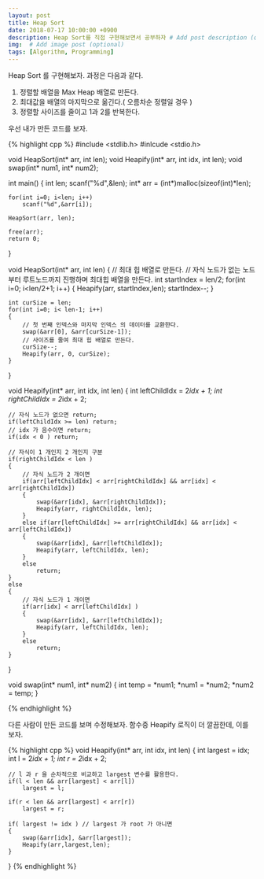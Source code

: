 ```yaml
---
layout: post
title: Heap Sort
date: 2018-07-17 10:00:00 +0900
description: Heap Sort를 직접 구현해보면서 공부하자 # Add post description (optional)
img:  # Add image post (optional)
tags: [Algorithm, Programming]
---
```


Heap Sort 를 구현해보자. 과정은 다음과 같다.

1. 정렬할 배열을 Max Heap 배열로 만든다.
2. 최대값을 배열의 마지막으로 옮긴다.( 오름차순 정렬일 경우 )
3. 정렬할 사이즈를 줄이고 1과 2를 반복한다.

우선 내가 만든 코드를 보자.

{% highlight cpp %}
#include <stdlib.h>
#inlcude <stdio.h>

void HeapSort(int* arr, int len);
void Heapify(int* arr, int idx, int len);
void swap(int* num1, int* num2);

int main()
{
    int len; scanf("%d",&len);
    int* arr = (int*)malloc(sizeof(int)*len);

    for(int i=0; i<len; i++)
        scanf("%d",&arr[i]);

    HeapSort(arr, len);

    free(arr);
    return 0;
}

void HeapSort(int* arr, int len)
{
    // 최대 힙 배열로 만든다.
    // 자식 노드가 없는 노드부터 루트노드까지 진행하며 최대힙 배열을 만든다.
    int startIndex = len/2;
    for(int i=0; i<len/2+1; i++)
    {
        Heapify(arr, startIndex,len);
        startIndex--;
    }
        

    int curSize = len;
    for(int i=0; i< len-1; i++)
    {
        // 첫 번째 인덱스와 마지막 인덱스 의 데이터를 교환한다.
        swap(&arr[0], &arr[curSize-1]);
        // 사이즈를 줄여 최대 힙 배열로 만든다.
        curSize--;
        Heapify(arr, 0, curSize);
    }
    
}

void Heapify(int* arr, int idx, int len)
{
    int leftChildIdx = 2*idx + 1;
    int rightChildIdx = 2*idx + 2;

    // 자식 노드가 없으면 return;
    if(leftChildIdx >= len) return;
    // idx 가 음수이면 return;
    if(idx < 0 ) return;

    // 자식이 1 개인지 2 개인지 구분
    if(rightChildIdx < len )
    {
        // 자식 노드가 2 개이면
        if(arr[leftChildIdx] < arr[rightChildIdx] && arr[idx] < arr[rightChildIdx])
        {
            swap(&arr[idx], &arr[rightChildIdx]);
            Heapify(arr, rightChildIdx, len);
        }
        else if(arr[leftChildIdx] >= arr[rightChildIdx] && arr[idx] < arr[leftChildIdx])
        {
            swap(&arr[idx], &arr[leftChildIdx]);
            Heapify(arr, leftChildIdx, len);
        }
        else
            return;
    }
    else
    {
        // 자식 노드가 1 개이면
        if(arr[idx] < arr[leftChildIdx] )
        {
            swap(&arr[idx], &arr[leftChildIdx]);
            Heapify(arr, leftChildIdx, len);
        }
        else
            return;
    }
}

void swap(int* num1, int* num2)
{
    int temp = *num1;
    *num1 = *num2;
    *num2 = temp;
}

{% endhighlight %}

다른 사람이 만든 코드를 보며 수정해보자.
함수중 Heapify 로직이 더 깔끔한데, 이를 보자.

{% highlight cpp %}
void Heapify(int* arr, int idx, int len)
{
    int largest = idx;
    int l = 2*idx + 1;
    int r = 2*idx + 2;

    // l 과 r 을 순차적으로 비교하고 largest 변수를 활용한다.
    if(l < len && arr[largest] < arr[l])
        largest = l;
    
    if(r < len && arr[largest] < arr[r])
        largest = r;
    
    if( largest != idx ) // largest 가 root 가 아니면
    {
        swap(&arr[idx], &arr[largest]);
        Heapify(arr,largest,len);
    }
}
{% endhighlight %}